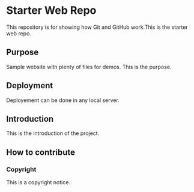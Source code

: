 # Starter Web Repo

This repository is for showing how Git and GitHub work.This is the starter web repo.

## Purpose

Sample website with plenty of files for demos. This is the purpose.

## Deployment
Deployement can be done in any local server.

## Introduction
This is the introduction of the project.

## How to contribute

### Copyright
This is a copyright notice.